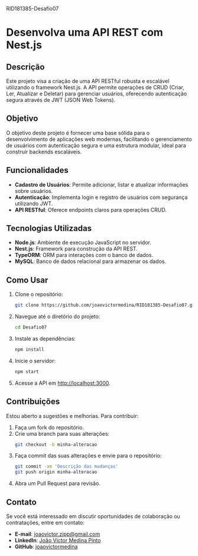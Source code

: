 RID181385-Desafio07

# Desenvolva uma API REST com Nest.js

## Descrição

Este projeto visa a criação de uma API RESTful robusta e escalável utilizando o framework Nest.js. A API permite operações de CRUD (Criar, Ler, Atualizar e Deletar) para gerenciar usuários, oferecendo autenticação segura através de JWT (JSON Web Tokens).

## Objetivo

O objetivo deste projeto é fornecer uma base sólida para o desenvolvimento de aplicações web modernas, facilitando o gerenciamento de usuários com autenticação segura e uma estrutura modular, ideal para construir backends escaláveis.

## Funcionalidades

- **Cadastro de Usuários**: Permite adicionar, listar e atualizar informações sobre usuários.
- **Autenticação**: Implementa login e registro de usuários com segurança utilizando JWT.
- **API RESTful**: Oferece endpoints claros para operações CRUD.

## Tecnologias Utilizadas

- **Node.js**: Ambiente de execução JavaScript no servidor.
- **Nest.js**: Framework para construção da API REST.
- **TypeORM**: ORM para interações com o banco de dados.
- **MySQL**: Banco de dados relacional para armazenar os dados.

## Como Usar

1. Clone o repositório:
   ```bash
   git clone https://github.com/joaovictormedina/RID181385-Desafio07.git
   ```
2. Navegue até o diretório do projeto:
   ```bash
   cd Desafio07
   ```
3. Instale as dependências:
   ```bash
   npm install
   ```
4. Inicie o servidor:
   ```bash
   npm start
   ```
5. Acesse a API em [http://localhost:3000](http://localhost:3000).

## Contribuições

Estou aberto a sugestões e melhorias. Para contribuir:

1. Faça um fork do repositório.
2. Crie uma branch para suas alterações:
   ```bash
   git checkout -b minha-alteracao
   ```
3. Faça commit das suas alterações e envie para o repositório:
   ```bash
   git commit -am 'Descrição das mudanças'
   git push origin minha-alteracao
   ```
4. Abra um Pull Request para revisão.

## Contato

Se você está interessado em discutir oportunidades de colaboração ou contratações, entre em contato:

- **E-mail**: joaovictor.zipp@gmail.com
- **LinkedIn**: [João Victor Medina Pinto](https://www.linkedin.com/in/joaovictormedina)
- **GitHub**: [joaovictormedina](https://github.com/joaovictormedina)
